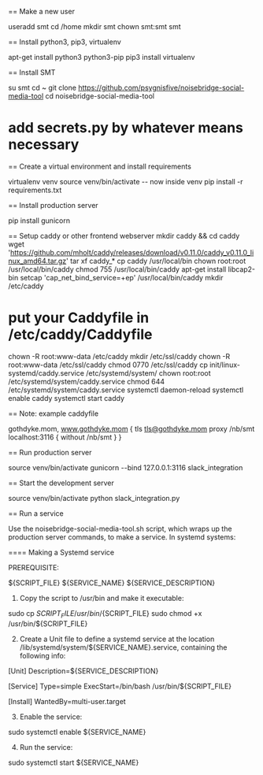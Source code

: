 == Make a new user

useradd smt
cd /home
mkdir smt
chown smt:smt smt


== Install python3, pip3, virtualenv

apt-get install python3 python3-pip
pip3 install virtualenv


== Install SMT

su smt
cd ~
git clone https://github.com/psygnisfive/noisebridge-social-media-tool
cd noisebridge-social-media-tool

# add secrets.py by whatever means necessary


== Create a virtual environment and install requirements

virtualenv venv
source venv/bin/activate
  -- now inside venv
  pip install -r requirements.txt


== Install production server

pip install gunicorn

== Setup caddy or other frontend webserver
mkdir caddy && cd caddy
wget 'https://github.com/mholt/caddy/releases/download/v0.11.0/caddy_v0.11.0_linux_amd64.tar.gz'
tar xf caddy_*
cp caddy /usr/local/bin
chown root:root /usr/local/bin/caddy
chmod 755 /usr/local/bin/caddy
apt-get install libcap2-bin
setcap 'cap_net_bind_service=+ep' /usr/local/bin/caddy
mkdir /etc/caddy
# put your Caddyfile in /etc/caddy/Caddyfile
chown -R root:www-data /etc/caddy
mkdir /etc/ssl/caddy
chown -R root:www-data /etc/ssl/caddy
chmod 0770 /etc/ssl/caddy
cp init/linux-systemd/caddy.service /etc/systemd/system/
chown root:root /etc/systemd/system/caddy.service
chmod 644 /etc/systemd/system/caddy.service
systemctl daemon-reload
systemctl enable caddy
systemctl start caddy

== Note: example caddyfile

gothdyke.mom, www.gothdyke.mom {
    tls tls@gothdyke.mom
    proxy /nb/smt localhost:3116 {
        without /nb/smt
    }
}

== Run production server

source venv/bin/activate
gunicorn --bind 127.0.0.1:3116 slack_integration

== Start the development server

source venv/bin/activate
python slack_integration.py

== Run a service

Use the noisebridge-social-media-tool.sh script, which wraps up the production server commands, to make a service. In systemd systems:

==== Making a Systemd service

PREREQUISITE:

${SCRIPT_FILE}
${SERVICE_NAME}
${SERVICE_DESCRIPTION}

1. Copy the script to /usr/bin and make it executable:

  sudo cp ${SCRIPT_FILE} /usr/bin/${SCRIPT_FILE}
  sudo chmod +x /usr/bin/${SCRIPT_FILE}

2. Create a Unit file to define a systemd service at the location
/lib/systemd/system/${SERVICE_NAME}.service, containing the following info:

  [Unit]
  Description=${SERVICE_DESCRIPTION}

  [Service]
  Type=simple
  ExecStart=/bin/bash /usr/bin/${SCRIPT_FILE}

  [Install]
  WantedBy=multi-user.target

3. Enable the service:

  sudo systemctl enable ${SERVICE_NAME}

4. Run the service:

  sudo systemctl start ${SERVICE_NAME}